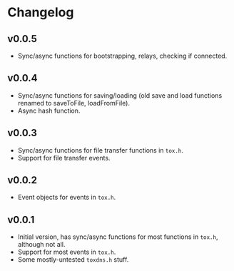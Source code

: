 Changelog
=========

v0.0.5
------
- Sync/async functions for bootstrapping, relays, checking if connected.

v0.0.4
------
- Sync/async functions for saving/loading (old save and load functions renamed to saveToFile, loadFromFile).
- Async hash function.

v0.0.3
------
- Sync/async functions for file transfer functions in `tox.h`.
- Support for file transfer events.

v0.0.2
------
- Event objects for events in `tox.h`.

v0.0.1
------
- Initial version, has sync/async functions for most functions in `tox.h`,
  although not all.
- Support for most events in `tox.h`.
- Some mostly-untested `toxdns.h` stuff.
